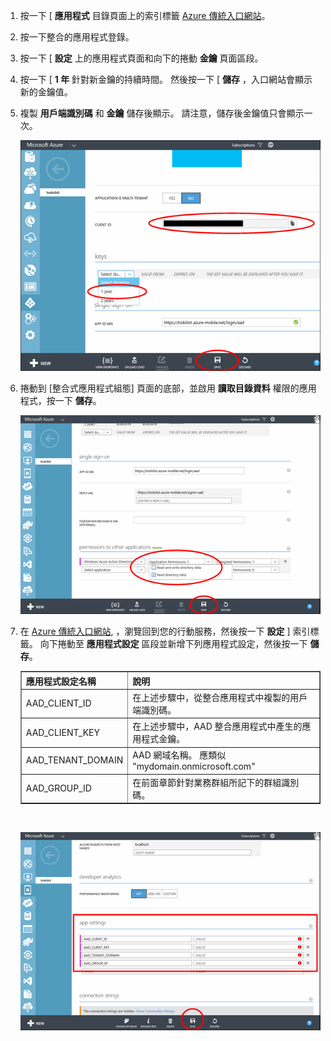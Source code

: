 1. 按一下 [ **應用程式** 目錄頁面上的索引標籤 [Azure 傳統入口網站](https://manage.windowsazure.com/)。
  
2. 按一下整合的應用程式登錄。

3. 按一下 [ **設定** 上的應用程式頁面和向下的捲動 **金鑰** 頁面區段。 
4. 按一下 [ **1 年** 針對新金鑰的持續時間。 然後按一下 [ **儲存** ，入口網站會顯示新的金鑰值。
5. 複製 **用戶端識別碼** 和 **金鑰** 儲存後顯示。 請注意，儲存後金鑰值只會顯示一次。 

    ![](./media/mobile-services-generate-aad-app-registration-access-key-rbac/client-id-and-key.png)

6. 捲動到 [整合式應用程式組態] 頁面的底部，並啟用 **讀取目錄資料** 權限的應用程式，按一下 **儲存**。

    ![](./media/mobile-services-generate-aad-app-registration-access-key-rbac/app-perms.png)


7. 在 [Azure 傳統入口網站](https://manage.windowsazure.com/), ，瀏覽回到您的行動服務，然後按一下 **設定** ] 索引標籤。 向下捲動至 **應用程式設定** 區段並新增下列應用程式設定，然後按一下 **儲存**。 

    <table border="1">
    <tr>
    <th>應用程式設定名稱</th><th>說明</th>
    </tr>
    <tr>
    <td>AAD_CLIENT_ID</td><td>在上述步驟中，從整合應用程式中複製的用戶端識別碼。</td>
    </tr>
    <tr>
    <td>AAD_CLIENT_KEY</td><td>在上述步驟中，AAD 整合應用程式中產生的應用程式金鑰。</td>
    </tr>
    <tr>
    <td>AAD_TENANT_DOMAIN</td><td>AAD 網域名稱。 應類似 "mydomain.onmicrosoft.com"</td>
    </tr>
    <tr>
    <td>AAD_GROUP_ID</td><td>在前面章節針對業務群組所記下的群組識別碼。</td>
    </tr>
    </table><br/>

 
    ![](./media/mobile-services-generate-aad-app-registration-access-key-rbac/aad-app-settings.png)
  
